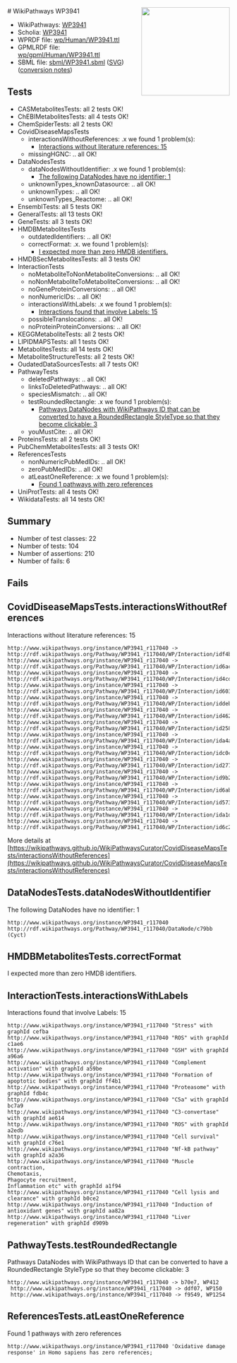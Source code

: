 <img style="float: right; width: 200px" src="../logo.png" />
# WikiPathways WP3941

* WikiPathways: [WP3941](https://identifiers.org/wikipathways:WP3941)
* Scholia: [WP3941](https://scholia.toolforge.org/wikipathways/WP3941)
* WPRDF file: [wp/Human/WP3941.ttl](../wp/Human/WP3941.ttl)
* GPMLRDF file: [wp/gpml/Human/WP3941.ttl](../wp/gpml/Human/WP3941.ttl)
* SBML file: [sbml/WP3941.sbml](../sbml/WP3941.sbml) ([SVG](../sbml/WP3941.svg)) ([conversion notes](../sbml/WP3941.txt))

## Tests
* CASMetabolitesTests: all 2 tests OK!
* ChEBIMetabolitesTests: all 4 tests OK!
* ChemSpiderTests: all 2 tests OK!
* CovidDiseaseMapsTests
    * interactionsWithoutReferences: .x we found 1 problem(s):
        * [Interactions without literature references: 15](#9701cce6)
    * missingHGNC: .. all OK!
* DataNodesTests
    * dataNodesWithoutIdentifier: .x we found 1 problem(s):
        * [The following DataNodes have no identifier: 1](#d2d32fa0)
    * unknownTypes_knownDatasource: .. all OK!
    * unknownTypes: .. all OK!
    * unknownTypes_Reactome: .. all OK!
* EnsemblTests: all 5 tests OK!
* GeneralTests: all 13 tests OK!
* GeneTests: all 3 tests OK!
* HMDBMetabolitesTests
    * outdatedIdentifiers: .. all OK!
    * correctFormat: .x. we found 1 problem(s):
        * [I expected more than zero HMDB identifiers.](#ad154c1e)
* HMDBSecMetabolitesTests: all 3 tests OK!
* InteractionTests
    * noMetaboliteToNonMetaboliteConversions: .. all OK!
    * noNonMetaboliteToMetaboliteConversions: .. all OK!
    * noGeneProteinConversions: .. all OK!
    * nonNumericIDs: .. all OK!
    * interactionsWithLabels: .x we found 1 problem(s):
        * [Interactions found that involve Labels: 15](#fe97a8bd)
    * possibleTranslocations: .. all OK!
    * noProteinProteinConversions: .. all OK!
* KEGGMetaboliteTests: all 2 tests OK!
* LIPIDMAPSTests: all 1 tests OK!
* MetabolitesTests: all 14 tests OK!
* MetaboliteStructureTests: all 2 tests OK!
* OudatedDataSourcesTests: all 7 tests OK!
* PathwayTests
    * deletedPathways: .. all OK!
    * linksToDeletedPathways: .. all OK!
    * speciesMismatch: .. all OK!
    * testRoundedRectangle: .x we found 1 problem(s):
        * [Pathways DataNodes with WikiPathways ID that can be converted to have a RoundedRectangle StyleType so that they become clickable: 3](#9fbad3cd)
    * youMustCite: .. all OK!
* ProteinsTests: all 2 tests OK!
* PubChemMetabolitesTests: all 3 tests OK!
* ReferencesTests
    * nonNumericPubMedIDs: .. all OK!
    * zeroPubMedIDs: .. all OK!
    * atLeastOneReference: .x we found 1 problem(s):
        * [Found 1 pathways with zero references](#35eb778e)
* UniProtTests: all 4 tests OK!
* WikidataTests: all 14 tests OK!


## Summary

* Number of test classes: 22
* Number of tests: 104
* Number of assertions: 210
* Number of fails: 6

## Fails

<a name="9701cce6" />

## CovidDiseaseMapsTests.interactionsWithoutReferences

Interactions without literature references: 15
```
http://www.wikipathways.org/instance/WP3941_r117040 -> http://rdf.wikipathways.org/Pathway/WP3941_r117040/WP/Interaction/idf4be9d5
http://www.wikipathways.org/instance/WP3941_r117040 -> http://rdf.wikipathways.org/Pathway/WP3941_r117040/WP/Interaction/id6ac083a3
http://www.wikipathways.org/instance/WP3941_r117040 -> http://rdf.wikipathways.org/Pathway/WP3941_r117040/WP/Interaction/id4cd265cd
http://www.wikipathways.org/instance/WP3941_r117040 -> http://rdf.wikipathways.org/Pathway/WP3941_r117040/WP/Interaction/id603a9a99
http://www.wikipathways.org/instance/WP3941_r117040 -> http://rdf.wikipathways.org/Pathway/WP3941_r117040/WP/Interaction/iddebebbd2
http://www.wikipathways.org/instance/WP3941_r117040 -> http://rdf.wikipathways.org/Pathway/WP3941_r117040/WP/Interaction/id46221594
http://www.wikipathways.org/instance/WP3941_r117040 -> http://rdf.wikipathways.org/Pathway/WP3941_r117040/WP/Interaction/id258475bd
http://www.wikipathways.org/instance/WP3941_r117040 -> http://rdf.wikipathways.org/Pathway/WP3941_r117040/WP/Interaction/ida4afe027
http://www.wikipathways.org/instance/WP3941_r117040 -> http://rdf.wikipathways.org/Pathway/WP3941_r117040/WP/Interaction/idc0ca60b6
http://www.wikipathways.org/instance/WP3941_r117040 -> http://rdf.wikipathways.org/Pathway/WP3941_r117040/WP/Interaction/id27797d7b
http://www.wikipathways.org/instance/WP3941_r117040 -> http://rdf.wikipathways.org/Pathway/WP3941_r117040/WP/Interaction/id9b21b7bc
http://www.wikipathways.org/instance/WP3941_r117040 -> http://rdf.wikipathways.org/Pathway/WP3941_r117040/WP/Interaction/id6ab05892
http://www.wikipathways.org/instance/WP3941_r117040 -> http://rdf.wikipathways.org/Pathway/WP3941_r117040/WP/Interaction/id57376a6
http://www.wikipathways.org/instance/WP3941_r117040 -> http://rdf.wikipathways.org/Pathway/WP3941_r117040/WP/Interaction/ida1def59a
http://www.wikipathways.org/instance/WP3941_r117040 -> http://rdf.wikipathways.org/Pathway/WP3941_r117040/WP/Interaction/id6c2d4c9c
```

More details at [https://wikipathways.github.io/WikiPathwaysCurator/CovidDiseaseMapsTests/interactionsWithoutReferences](https://wikipathways.github.io/WikiPathwaysCurator/CovidDiseaseMapsTests/interactionsWithoutReferences)

<a name="d2d32fa0" />

## DataNodesTests.dataNodesWithoutIdentifier

The following DataNodes have no identifier: 1
```
http://www.wikipathways.org/instance/WP3941_r117040 http://rdf.wikipathways.org/Pathway/WP3941_r117040/DataNode/c79bb (Cyct)
```

<a name="ad154c1e" />

## HMDBMetabolitesTests.correctFormat

I expected more than zero HMDB identifiers.
<a name="fe97a8bd" />

## InteractionTests.interactionsWithLabels

Interactions found that involve Labels: 15
```
http://www.wikipathways.org/instance/WP3941_r117040 "Stress" with graphId cefba
http://www.wikipathways.org/instance/WP3941_r117040 "ROS" with graphId c1ae6
http://www.wikipathways.org/instance/WP3941_r117040 "GSH" with graphId a96a6
http://www.wikipathways.org/instance/WP3941_r117040 "Complement activation" with graphId a59be
http://www.wikipathways.org/instance/WP3941_r117040 "Formation of apoptotic bodies" with graphId ff4b1
http://www.wikipathways.org/instance/WP3941_r117040 "Proteasome" with graphId fdb4c
http://www.wikipathways.org/instance/WP3941_r117040 "C5a" with graphId bc7a9
http://www.wikipathways.org/instance/WP3941_r117040 "C3-convertase" with graphId ae614
http://www.wikipathways.org/instance/WP3941_r117040 "ROS" with graphId a2edb
http://www.wikipathways.org/instance/WP3941_r117040 "Cell survival" with graphId c76e1
http://www.wikipathways.org/instance/WP3941_r117040 "Nf-kB pathway" with graphId a2a36
http://www.wikipathways.org/instance/WP3941_r117040 "Muscle contraction,
Chemotaxis,
Phagocyte recruitment,
Inflammation etc" with graphId a1f94
http://www.wikipathways.org/instance/WP3941_r117040 "Cell lysis and clearance" with graphId b0ce2
http://www.wikipathways.org/instance/WP3941_r117040 "Induction of antioxidant genes" with graphId aa82a
http://www.wikipathways.org/instance/WP3941_r117040 "Liver regeneration" with graphId d909b
```

<a name="9fbad3cd" />

## PathwayTests.testRoundedRectangle

Pathways DataNodes with WikiPathways ID that can be converted to have a RoundedRectangle StyleType so that they become clickable: 3
```
http://www.wikipathways.org/instance/WP3941_r117040 -> b70e7, WP412
 http://www.wikipathways.org/instance/WP3941_r117040 -> ddf07, WP150
 http://www.wikipathways.org/instance/WP3941_r117040 -> f9549, WP1254
 ```

<a name="35eb778e" />

## ReferencesTests.atLeastOneReference

Found 1 pathways with zero references
```
http://www.wikipathways.org/instance/WP3941_r117040 'Oxidative damage response' in Homo sapiens has zero references; 
```

